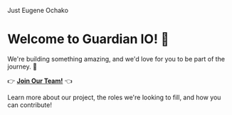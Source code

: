 Just Eugene Ochako

# Welcome to Guardian IO! 🚀

We're building something amazing, and we'd love for you to be part of the journey. 🌟

👉 **[Join Our Team!](https://www.notion.so/65114978f0334f90ae08e6be362a66f8?v=15a817104a9a8038880d000c67894fe8&pvs=4)** 👈

Learn more about our project, the roles we're looking to fill, and how you can contribute!

